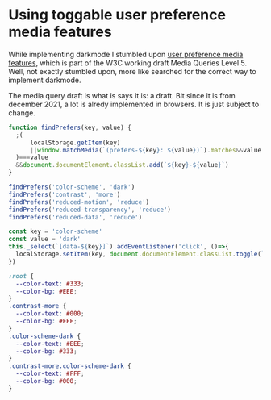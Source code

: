 <!--
  date: 9999-99-99
  modified: 9999-99-99
  slug: using-toggable-user-preference-media-features
  type: post
  header: christina-deravedisian-_ipepr0WJDA-unsplash.jpg
  headerColofon: photo by [Christina Deravedisian](https://unsplash.com/@christinadera)
  headerClassName: no-blur
  categories: code, CSS, JavaScript, accessibility
  tags: Angular, accounting, invoicing, Vue
  metaDescription: ...
-->

# Using toggable user preference media features

While implementing darkmode I stumbled upon [user preference media features](https://www.w3.org/TR/mediaqueries-5/#mf-user-preferences), which is part of the W3C working draft Media Queries Level 5. Well, not exactly stumbled upon, more like searched for the correct way to implement darkmode.

The media query draft is what is says it is: a draft. Bit since it is from december 2021, a lot is alredy implemented in browsers. It is just subject to change.



```JavaScript
function findPrefers(key, value) {
  ;(
      localStorage.getItem(key)
      ||window.matchMedia(`(prefers-${key}: ${value})`).matches&&value
  )===value
  &&document.documentElement.classList.add(`${key}-${value}`)
}
```

```JavaScript
findPrefers('color-scheme', 'dark')
findPrefers('contrast', 'more')
findPrefers('reduced-motion', 'reduce')
findPrefers('reduced-transparency', 'reduce')
findPrefers('reduced-data', 'reduce')
```

```JavaScript
const key = 'color-scheme'
const value = 'dark'
this._select(`[data-${key}]`).addEventListener('click', ()=>{
  localStorage.setItem(key, document.documentElement.classList.toggle(`${key}-${value}`)?value:'light')
})
```

```CSS
:root {
  --color-text: #333;
  --color-bg: #EEE;
}
.contrast-more {
  --color-text: #000;
  --color-bg: #FFF;
}
.color-scheme-dark {
  --color-text: #EEE;
  --color-bg: #333;
}
.contrast-more.color-scheme-dark {
  --color-text: #FFF;
  --color-bg: #000;
}
```

